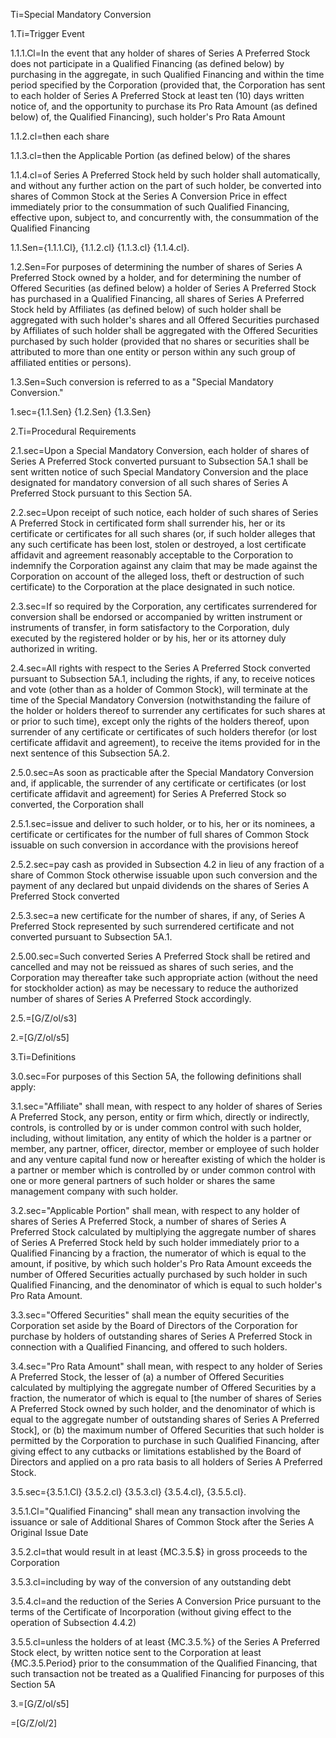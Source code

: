 Ti=Special Mandatory Conversion

1.Ti=Trigger Event

1.1.1.Cl=In the event that any holder of shares of Series A Preferred Stock does not participate in a Qualified Financing (as defined below) by purchasing in the aggregate, in such Qualified Financing and within the time period specified by the Corporation (provided that, the Corporation has sent to each holder of Series A Preferred Stock at least ten (10) days written notice of, and the opportunity to purchase its Pro Rata Amount (as defined below) of, the Qualified Financing), such holder's Pro Rata Amount

1.1.2.cl=then each share

1.1.3.cl=then the Applicable Portion (as defined below) of the shares

1.1.4.cl=of Series A Preferred Stock held by such holder shall automatically, and without any further action on the part of such holder, be converted into shares of Common Stock at the Series A Conversion Price in effect immediately prior to the consummation of such Qualified Financing, effective upon, subject to, and concurrently with, the consummation of the Qualified Financing

1.1.Sen={1.1.1.Cl}, {1.1.2.cl} {1.1.3.cl} {1.1.4.cl}.

1.2.Sen=For purposes of determining the number of shares of Series A Preferred Stock owned by a holder, and for determining the number of Offered Securities (as defined below) a holder of Series A Preferred Stock has purchased in a Qualified Financing, all shares of Series A Preferred Stock held by Affiliates (as defined below) of such holder shall be aggregated with such holder's shares and all Offered Securities purchased by Affiliates of such holder shall be aggregated with the Offered Securities purchased by such holder (provided that no shares or securities shall be attributed to more than one entity or person within any such group of affiliated entities or persons).

1.3.Sen=Such conversion is referred to as a "Special Mandatory Conversion."

1.sec={1.1.Sen}  {1.2.Sen} {1.3.Sen}

2.Ti=Procedural Requirements

2.1.sec=Upon a Special Mandatory Conversion, each holder of shares of Series A Preferred Stock converted pursuant to Subsection 5A.1 shall be sent written notice of such Special Mandatory Conversion and the place designated for mandatory conversion of all such shares of Series A Preferred Stock pursuant to this Section 5A.

2.2.sec=Upon receipt of such notice, each holder of such shares of Series A Preferred Stock in certificated form shall surrender his, her or its certificate or certificates for all such shares (or, if such holder alleges that any such certificate has been lost, stolen or destroyed, a lost certificate affidavit and agreement reasonably acceptable to the Corporation to indemnify the Corporation against any claim that may be made against the Corporation on account of the alleged loss, theft or destruction of such certificate) to the Corporation at the place designated in such notice.

2.3.sec=If so required by the Corporation, any certificates surrendered for conversion shall be endorsed or accompanied by written instrument or instruments of transfer, in form satisfactory to the Corporation, duly executed by the registered holder or by his, her or its attorney duly authorized in writing.

2.4.sec=All rights with respect to the Series A Preferred Stock converted pursuant to Subsection 5A.1, including the rights, if any, to receive notices and vote (other than as a holder of Common Stock), will terminate at the time of the Special Mandatory Conversion (notwithstanding the failure of the holder or holders thereof to surrender any certificates for such shares at or prior to such time), except only the rights of the holders thereof, upon surrender of any certificate or certificates of such holders therefor (or lost certificate affidavit and agreement), to receive the items provided for in the next sentence of this Subsection 5A.2.

2.5.0.sec=As soon as practicable after the Special Mandatory Conversion and, if applicable, the surrender of any certificate or certificates (or lost certificate affidavit and agreement) for Series A Preferred Stock so converted, the Corporation shall 

2.5.1.sec=issue and deliver to such holder, or to his, her or its nominees, a certificate or certificates for the number of full shares of Common Stock issuable on such conversion in accordance with the provisions hereof

2.5.2.sec=pay cash as provided in Subsection 4.2 in lieu of any fraction of a share of Common Stock otherwise issuable upon such conversion and the payment of any declared but unpaid dividends on the shares of Series A Preferred Stock converted

2.5.3.sec=a new certificate for the number of shares, if any, of Series A Preferred Stock represented by such surrendered certificate and not converted pursuant to Subsection 5A.1.

2.5.00.sec=Such converted Series A Preferred Stock shall be retired and cancelled and may not be reissued as shares of such series, and the Corporation may thereafter take such appropriate action (without the need for stockholder action) as may be necessary to reduce the authorized number of shares of Series A Preferred Stock accordingly.

2.5.=[G/Z/ol/s3]

2.=[G/Z/ol/s5]

3.Ti=Definitions

3.0.sec=For purposes of this Section 5A, the following definitions shall apply: 

3.1.sec="Affiliate" shall mean, with respect to any holder of shares of Series A Preferred Stock, any person, entity or firm which, directly or indirectly, controls, is controlled by or is under common control with such holder, including, without limitation, any entity of which the holder is a partner or member, any partner, officer, director, member or employee of such holder and any venture capital fund now or hereafter existing of which the holder is a partner or member which is controlled by or under common control with one or more general partners of such holder or shares the same management company with such holder. 

3.2.sec="Applicable Portion" shall mean, with respect to any holder of shares of Series A Preferred Stock, a number of shares of Series A Preferred Stock calculated by multiplying the aggregate number of shares of Series A Preferred Stock held by such holder immediately prior to a Qualified Financing by a fraction, the numerator of which is equal to the amount, if positive, by which such holder's Pro Rata Amount exceeds the number of Offered Securities actually purchased by such holder in such Qualified Financing, and the denominator of which is equal to such holder's Pro Rata Amount.

3.3.sec="Offered Securities" shall mean the equity securities of the Corporation set aside by the Board of Directors of the Corporation for purchase by holders of outstanding shares of Series A Preferred Stock in connection with a Qualified Financing, and offered to such holders. 

3.4.sec="Pro Rata Amount" shall mean, with respect to any holder of Series A Preferred Stock, the lesser of (a) a number of Offered Securities calculated by multiplying the aggregate number of Offered Securities by a fraction, the numerator of which is equal to [the number of shares of Series A Preferred Stock owned by such holder, and the denominator of which is equal to the aggregate number of outstanding shares of Series A Preferred Stock], or (b) the maximum number of Offered Securities that such holder is permitted by the Corporation to purchase in such Qualified Financing, after giving effect to any cutbacks or limitations established by the Board of Directors and applied on a pro rata basis to all holders of Series A Preferred Stock. 

3.5.sec={3.5.1.Cl} {3.5.2.cl} {3.5.3.cl} {3.5.4.cl}, {3.5.5.cl}.

3.5.1.Cl="Qualified Financing" shall mean any transaction involving the issuance or sale of Additional Shares of Common Stock after the Series A Original Issue Date 

3.5.2.cl=that would result in at least {MC.3.5.$} in gross proceeds to the Corporation

3.5.3.cl=including by way of the conversion of any outstanding debt

3.5.4.cl=and the reduction of the Series A Conversion Price pursuant to the terms of the Certificate of Incorporation (without giving effect to the operation of Subsection 4.4.2)

3.5.5.cl=unless the holders of at least {MC.3.5.%} of the Series A Preferred Stock elect, by written notice sent to the Corporation at least {MC.3.5.Period} prior to the consummation of the Qualified Financing, that such transaction not be treated as a Qualified Financing for purposes of this Section 5A

3.=[G/Z/ol/s5]

=[G/Z/ol/2]
